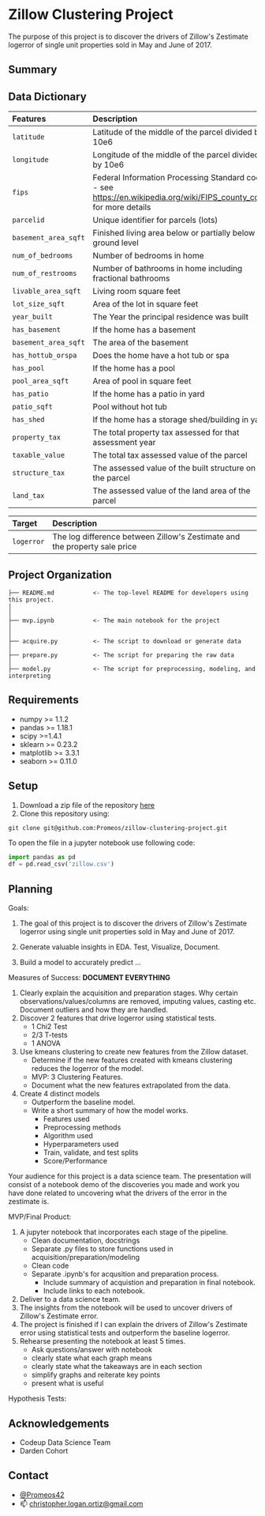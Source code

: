 # Zillow Clustering Project

The purpose of this project is to discover the drivers of Zillow's Zestimate logerror of single unit properties sold in May and June of 2017.

## Summary


## Data Dictionary
| Features | Description |
| :------ | :---------- |
| `latitude` | Latitude of the middle of the parcel divided by 10e6 |
| `longitude` | Longitude of the middle of the parcel divided by 10e6 |
| `fips` | Federal Information Processing Standard code -  see https://en.wikipedia.org/wiki/FIPS_county_code for more details |
| `parcelid` | Unique identifier for parcels (lots) |
| `basement_area_sqft` | Finished living area below or partially below ground level |
| `num_of_bedrooms` | Number of bedrooms in home |
| `num_of_restrooms` | Number of bathrooms in home including fractional bathrooms  |
| `livable_area_sqft` | Living room square feet | 
| `lot_size_sqft` | Area of the lot in square feet |
| `year_built` | The Year the principal residence was built |
| `has_basement` | If the home has a basement |
| `basement_area_sqft` | The area of the basement |
| `has_hottub_orspa` | Does the home have a hot tub or spa |
| `has_pool` | If the home has a pool |
| `pool_area_sqft` | Area of pool in square feet |
| `has_patio` | If the home has a patio in yard |
| `patio_sqft` | Pool without hot tub |
| `has_shed` | If the home has a storage shed/building in yard |
| `property_tax` |The total property tax assessed for that assessment year |
| `taxable_value` | The total tax assessed value of the parcel |
| `structure_tax` | The assessed value of the built structure on the parcel |
| `land_tax` |The assessed value of the land area of the parcel |

| Target | Description |
| :------ | :---------- |
| `logerror` | The log difference between Zillow's Zestimate and the property sale price |


## Project Organization
```
├── README.md           <- The top-level README for developers using this project.
│
│
├── mvp.ipynb           <- The main notebook for the project
│
│
├── acquire.py          <- The script to download or generate data
│
├── prepare.py          <- The script for preparing the raw data
│
├── model.py            <- The script for preprocessing, modeling, and interpreting
```

## Requirements
- numpy >= 1.1.2
- pandas >= 1.18.1
- scipy >=1.4.1
- sklearn >= 0.23.2
- matplotlib >= 3.3.1
- seaborn >= 0.11.0

## Setup
1. Download a zip file of the repository [here](https://github.com/Promeos/zillow-clustering-project/archive/main.zip)
2. Clone this repository using:
```
git clone git@github.com:Promeos/zillow-clustering-project.git
```

To open the file in a jupyter notebook use following code:
``` python
import pandas as pd
df = pd.read_csv('zillow.csv')
```

## Planning
Goals:
1. The goal of this project is to discover the drivers of Zillow's Zestimate logerror using single unit properties sold in May and June of 2017.

2. Generate valuable insights in EDA. Test, Visualize, Document.

3. Build a model to accurately predict ...

Measures of Success:
<strong>DOCUMENT EVERYTHING</strong>
1. Clearly explain the acquisition and preparation stages. Why certain observations/values/columns are removed, imputing values, casting etc. Document outliers and how they are handled.
2. Discover 2 features that drive logerror using statistical tests.
    - 1 Chi2 Test
    - 2/3 T-tests
    - 1 ANOVA
3. Use kmeans clustering to create new features from the Zillow dataset.
    - Determine if the new features created with kmeans clustering reduces the logerror of the model.
    - MVP: 3 Clustering Features.
    - Document what the new features extrapolated from the data.
4. Create 4 distinct models
    - Outperform the baseline model.
    - Write a short summary of how the model works.
        - Features used
        - Preprocessing methods
        - Algorithm used
        - Hyperparameters used
        - Train, validate, and test splits
        - Score/Performance

Your audience for this project is a data science team. The presentation will consist of a notebook demo of the discoveries you made and work you have done related to uncovering what the drivers of the error in the zestimate is.

MVP/Final Product:
1. A jupyter notebook that incorporates each stage of the pipeline.
    - Clean documentation, docstrings
    - Separate .py files to store functions used in acquisition/preparation/modeling
    - Clean code
    - Separate .ipynb's for acqusition and preparation process.
        - Include summary of acquistion and preparation in final notebook.
        - Include links to each notebook.
2. Deliver to a data science team.
3. The insights from the notebook will be used to uncover drivers of Zillow's Zestimate error.
4. The project is finished if I can explain the drivers of Zillow's Zestimate error using statistical tests and outperform the baseline logerror.
5. Rehearse presenting the notebook at least 5 times.
    - Ask questions/answer with notebook
    - clearly state what each graph means
    - clearly state what the takeaways are in each section
    - simplify graphs and reiterate key points
    - present what is useful

Hypothesis Tests:



## Acknowledgements
- Codeup Data Science Team
- Darden Cohort

## Contact
- [@Promeos42](https://twitter.com/Promeos42)
- 📫 christopher.logan.ortiz@gmail.com

